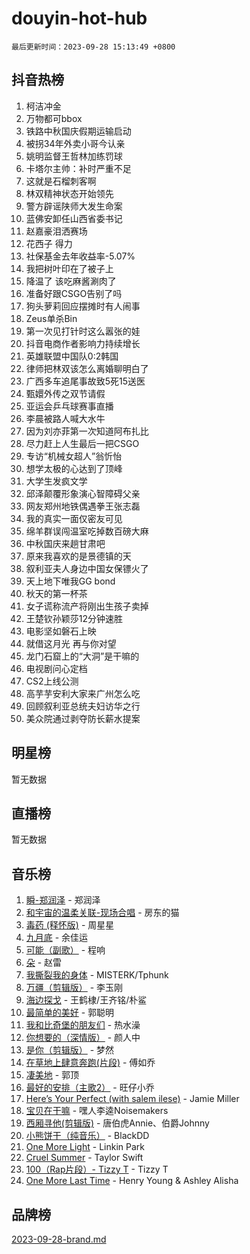 # douyin-hot-hub

`最后更新时间：2023-09-28 15:13:49 +0800`

## 抖音热榜

1. 柯洁冲金
1. 万物都可bbox
1. 铁路中秋国庆假期运输启动
1. 被拐34年外卖小哥今认亲
1. 姚明监督王哲林加练罚球
1. 卡塔尔主帅：补时严重不足
1. 这就是石榴刺客啊
1. 林双精神状态开始领先
1. 警方辟谣陕师大发生命案
1. 蓝佛安卸任山西省委书记
1. 赵嘉豪泪洒赛场
1. 花西子 得力
1. 社保基金去年收益率-5.07%
1. 我把树叶印在了被子上
1. 降温了 该吃麻酱涮肉了
1. 准备好跟CSGO告别了吗
1. 狗头萝莉回应摆摊时有人闹事
1. Zeus单杀Bin
1. 第一次见打针时这么嚣张的娃
1. 抖音电商作者影响力持续增长
1. 英雄联盟中国队0:2韩国
1. 律师把林双该怎么离婚聊明白了
1. 广西多车追尾事故致5死15送医
1. 甄嬛外传之双节请假
1. 亚运会乒乓球赛事直播
1. 李晨被路人喊大水牛
1. 因为刘亦菲第一次知道阿布扎比
1. 尽力赶上人生最后一把CSGO
1. 专访“机械女超人”翁忻怡
1. 想学太极的心达到了顶峰
1. 大学生发疯文学
1. 邱泽颠覆形象演心智障碍父亲
1. 网友郑州地铁偶遇拳王张志磊
1. 我的真实一面仅密友可见
1. 绵羊群误闯温室吃掉数百磅大麻
1. 中秋国庆来趟甘肃吧
1. 原来我喜欢的是景德镇的天
1. 叙利亚夫人身边中国女保镖火了
1. 天上地下唯我GG bond
1. 秋天的第一杯茶
1. 女子谎称流产将刚出生孩子卖掉
1. 王楚钦孙颖莎12分钟速胜
1. 电影坚如磐石上映
1. 就借这月光 再与你对望
1. 龙门石窟上的“大洞”是干嘛的
1. 电视剧问心定档
1. CS2上线公测
1. 高芋芋安利大家来广州怎么吃
1. 回顾叙利亚总统夫妇访华之行
1. 美众院通过剥夺防长薪水提案

## 明星榜

暂无数据

## 直播榜

暂无数据

## 音乐榜

1. [瞬-郑润泽](https://sf3-cdn-tos.douyinstatic.com/obj/tos-cn-ve-2774/oYXHIohzvbNAzBhHgyksWpRM4bfkDsBdBDAynw) - 郑润泽
1. [和宇宙的温柔关联-现场合唱](https://sf6-cdn-tos.douyinstatic.com/obj/tos-cn-ve-2774/o0hONGDYQBgk0e5bqDeQOonVmncA6tC2nBwZLT) - 房东的猫
1. [毒药 (释怀版)](https://sf6-cdn-tos.douyinstatic.com/obj/tos-cn-ve-2774/oYILMEAzspdZBIzy4frJNB8ZHPHWAhiwowd4Ad) - 周星星
1. [九月底](https://sf6-cdn-tos.douyinstatic.com/obj/tos-cn-ve-2774/oMfewG4PDTFhF8iz3OGQ7ABH5i6fCgnMaoCbzZ) - 余佳运
1. [可能（副歌）](https://sf6-cdn-tos.douyinstatic.com/obj/tos-cn-ve-2774/cde1731888894259b333569393c2fb51) - 程响
1. [朵](https://sf6-cdn-tos.douyinstatic.com/obj/tos-cn-ve-2774/932f5bdfcd7c47b880525e92ab8a4999) - 赵雷
1. [我撕裂我的身体](https://sf3-cdn-tos.douyinstatic.com/obj/tos-cn-ve-2774/o0cWZzf7vIzpjLQBHPXwtFhMxYUvsP8AoC8EgA) - MISTERK/Tphunk
1. [万疆（剪辑版）](https://sf3-cdn-tos.douyinstatic.com/obj/tos-cn-ve-2774/ooG7oVgFlDTelKCjCsTTobQvbdtj1BBQXnfZd8) - 李玉刚
1. [海边探戈](https://sf3-cdn-tos.douyinstatic.com/obj/tos-cn-ve-2774/os9gE0VQCGqt6VQkZDyBBYvfSDY0QFe3vVmubn) - 王鹤棣/王齐铭/朴鲨
1. [最简单的美好](https://sf6-cdn-tos.douyinstatic.com/obj/tos-cn-ve-2774/a3623594908d4f208709c19c9584f981) - 郭聪明
1. [我和比奇堡的朋友们](https://sf6-cdn-tos.douyinstatic.com/obj/tos-cn-ve-2774/f0505db981ea4a6d91453a15924a82aa) - 热水澡
1. [你想要的（深情版）](https://sf6-cdn-tos.douyinstatic.com/obj/tos-cn-ve-2774/oIMnk8GFpoYUtBP39qsBLeMCDPQxxYcI4gbeZS) - 颜人中
1. [是你（剪辑版）](https://sf6-cdn-tos.douyinstatic.com/obj/tos-cn-ve-2774/46019dae783c4c969944217fe1cfafc4) - 梦然
1. [在草地上肆意奔跑(片段)](https://sf6-cdn-tos.douyinstatic.com/obj/tos-cn-ve-2774/8831d494742f45dabdfa8adb8b817259) - 傅如乔
1. [凄美地](https://sf6-cdn-tos.douyinstatic.com/obj/tos-cn-ve-2774/oshF4RgFMhmTSa4jCaHNUXI0NetFtBBQBzBZdf) - 郭顶
1. [最好的安排（主歌2）](https://sf6-cdn-tos.douyinstatic.com/obj/tos-cn-ve-2774/oMMZX1DuHpMwgoDztBmZswgQnbCeeANZxBHkFY) - 旺仔小乔
1. [Here’s Your Perfect (with salem ilese)](https://sf6-cdn-tos.douyinstatic.com/obj/tos-cn-ve-2774/076b1576c6c546598f803fe53da388a7) - Jamie Miller
1. [宝贝在干嘛](https://sf6-cdn-tos.douyinstatic.com/obj/tos-cn-ve-2774/okW4hBCfJI5B2ZEgTCtikhMW7IafzNrBQIYkpJ) - 嘿人李逵Noisemakers
1. [西厢寻他(剪辑版)](https://sf3-cdn-tos.douyinstatic.com/obj/tos-cn-ve-2774/oUsAVfAQKlRNxEv5qxvIB8o5qmIWUcXbzJKJhw) - 唐伯虎Annie、伯爵Johnny
1. [小熊饼干（纯音乐）](https://sf3-cdn-tos.douyinstatic.com/obj/tos-cn-ve-2774/c25d7893334c4ded99a2ae09f9e2a7d6) - BlackDD
1. [One More Light](https://sf3-cdn-tos.douyinstatic.com/obj/tos-cn-ve-2774/okIBCInhecoGOE5h6ZvqCBYtfXCIMQEbgkRKgD) - Linkin Park
1. [Cruel Summer](https://sf3-cdn-tos.douyinstatic.com/obj/tos-cn-ve-2774/b35ad770e6d4495abefaa493fa46b555) - Taylor Swift
1. [100（Rap片段）- Tizzy T](https://sf3-cdn-tos.douyinstatic.com/obj/tos-cn-ve-2774/f3d21de5ab834c0f9bb7443c06f73d04) - Tizzy T
1. [One More Last Time](https://sf3-cdn-tos.douyinstatic.com/obj/tos-cn-ve-2774/oAzTlo0LUAdCAIhjktsKWcLAEUKmZwGcOoB1fy) - Henry Young & Ashley Alisha

## 品牌榜

[2023-09-28-brand.md](2023-09-28-brand.md)
